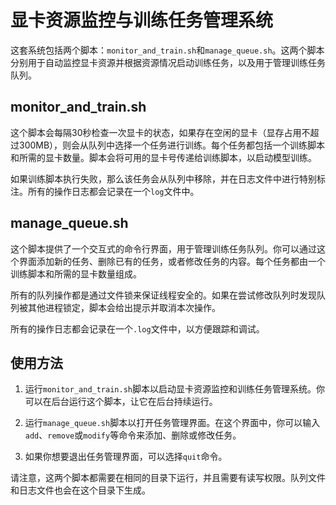 # 显卡资源监控与训练任务管理系统

这套系统包括两个脚本：`monitor_and_train.sh`和`manage_queue.sh`。这两个脚本分别用于自动监控显卡资源并根据资源情况启动训练任务，以及用于管理训练任务队列。

## monitor_and_train.sh

这个脚本会每隔30秒检查一次显卡的状态，如果存在空闲的显卡（显存占用不超过300MB），则会从队列中选择一个任务进行训练。每个任务都包括一个训练脚本和所需的显卡数量。脚本会将可用的显卡号传递给训练脚本，以启动模型训练。

如果训练脚本执行失败，那么该任务会从队列中移除，并在日志文件中进行特别标注。所有的操作日志都会记录在一个`log`文件中。

## manage_queue.sh

这个脚本提供了一个交互式的命令行界面，用于管理训练任务队列。你可以通过这个界面添加新的任务、删除已有的任务，或者修改任务的内容。每个任务都由一个训练脚本和所需的显卡数量组成。

所有的队列操作都是通过文件锁来保证线程安全的。如果在尝试修改队列时发现队列被其他进程锁定，脚本会给出提示并取消本次操作。

所有的操作日志都会记录在一个`.log`文件中，以方便跟踪和调试。

## 使用方法

1. 运行`monitor_and_train.sh`脚本以启动显卡资源监控和训练任务管理系统。你可以在后台运行这个脚本，让它在后台持续运行。

2. 运行`manage_queue.sh`脚本以打开任务管理界面。在这个界面中，你可以输入`add`、`remove`或`modify`等命令来添加、删除或修改任务。

3. 如果你想要退出任务管理界面，可以选择`quit`命令。

请注意，这两个脚本都需要在相同的目录下运行，并且需要有读写权限。队列文件和日志文件也会在这个目录下生成。